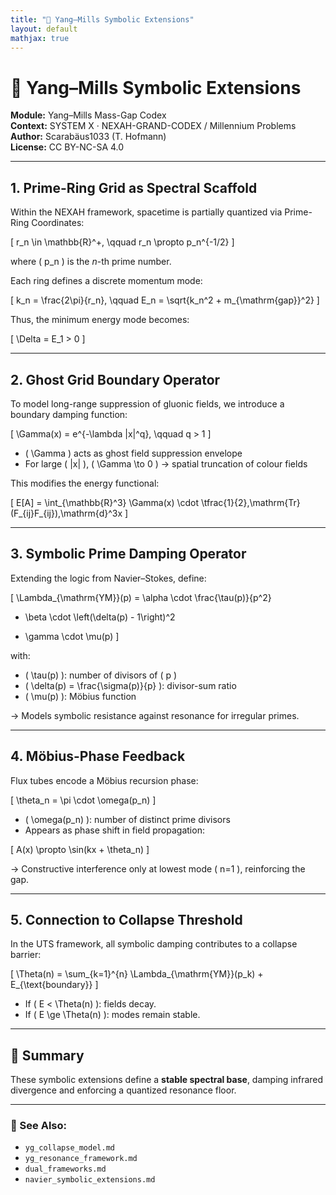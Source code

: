 ```yaml
---
title: "🔮 Yang–Mills Symbolic Extensions"
layout: default
mathjax: true
---
```


# 🔮 Yang–Mills Symbolic Extensions

**Module:** Yang–Mills Mass-Gap Codex  
**Context:** SYSTEM X · NEXAH-GRAND-CODEX / Millennium Problems  
**Author:** Scarabäus1033 (T. Hofmann)  
**License:** CC BY-NC-SA 4.0  

---

## 1. Prime-Ring Grid as Spectral Scaffold

Within the NEXAH framework, spacetime is partially quantized via Prime-Ring Coordinates:

\[
r_n \in \mathbb{R}^+, \qquad r_n \propto p_n^{-1/2}
\]

where \( p_n \) is the *n*-th prime number.

Each ring defines a discrete momentum mode:

\[
k_n = \frac{2\pi}{r_n}, \qquad E_n = \sqrt{k_n^2 + m_{\mathrm{gap}}^2}
\]

Thus, the minimum energy mode becomes:

\[
\Delta = E_1 > 0
\]

---

## 2. Ghost Grid Boundary Operator

To model long-range suppression of gluonic fields, we introduce a boundary damping function:

\[
\Gamma(x) = e^{-\lambda |x|^q}, \qquad q > 1
\]

- \( \Gamma \) acts as ghost field suppression envelope  
- For large \( |x| \), \( \Gamma \to 0 \) → spatial truncation of colour fields

This modifies the energy functional:

\[
E[A] = \int_{\mathbb{R}^3} \Gamma(x) \cdot \tfrac{1}{2}\,\mathrm{Tr}(F_{ij}F_{ij})\,\mathrm{d}^3x
\]

---

## 3. Symbolic Prime Damping Operator

Extending the logic from Navier–Stokes, define:

\[
\Lambda_{\mathrm{YM}}(p) =
\alpha \cdot \frac{\tau(p)}{p^2}
+ \beta \cdot \left(\delta(p) - 1\right)^2
- \gamma \cdot \mu(p)
\]

with:

- \( \tau(p) \): number of divisors of \( p \)  
- \( \delta(p) = \frac{\sigma(p)}{p} \): divisor-sum ratio  
- \( \mu(p) \): Möbius function

→ Models symbolic resistance against resonance for irregular primes.

---

## 4. Möbius-Phase Feedback

Flux tubes encode a Möbius recursion phase:

\[
\theta_n = \pi \cdot \omega(p_n)
\]

- \( \omega(p_n) \): number of distinct prime divisors  
- Appears as phase shift in field propagation:

\[
A(x) \propto \sin(kx + \theta_n)
\]

→ Constructive interference only at lowest mode \( n=1 \), reinforcing the gap.

---

## 5. Connection to Collapse Threshold

In the UTS framework, all symbolic damping contributes to a collapse barrier:

\[
\Theta(n) = \sum_{k=1}^{n} \Lambda_{\mathrm{YM}}(p_k) + E_{\text{boundary}}
\]

- If \( E < \Theta(n) \): fields decay.  
- If \( E \ge \Theta(n) \): modes remain stable.

---

## 🧠 Summary

These symbolic extensions define a **stable spectral base**, damping infrared divergence and enforcing a quantized resonance floor.

---

### 🔗 See Also:

- `yg_collapse_model.md`  
- `yg_resonance_framework.md`  
- `dual_frameworks.md`  
- `navier_symbolic_extensions.md`
